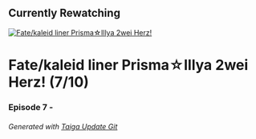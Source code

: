 ﻿
## Currently Rewatching

[![Fate/kaleid liner Prisma&#9734;Illya 2wei Herz!](https://s4.anilist.co/file/anilistcdn/media/anime/cover/medium/bx20845-4iTgYkjPsUYh.png)](https://anilist.co/anime/20845)

# Fate/kaleid liner Prisma&#9734;Illya 2wei Herz! (7/10)

### Episode 7 - 

###### *Generated with [Taiga Update Git](https://github.com/nike4613/taiga-update-git)*